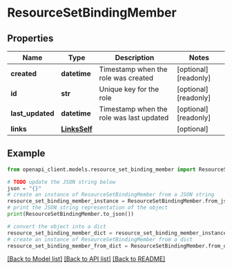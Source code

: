 # ResourceSetBindingMember


## Properties

Name | Type | Description | Notes
------------ | ------------- | ------------- | -------------
**created** | **datetime** | Timestamp when the role was created | [optional] [readonly] 
**id** | **str** | Unique key for the role | [optional] [readonly] 
**last_updated** | **datetime** | Timestamp when the role was last updated | [optional] [readonly] 
**links** | [**LinksSelf**](LinksSelf.md) |  | [optional] 

## Example

```python
from openapi_client.models.resource_set_binding_member import ResourceSetBindingMember

# TODO update the JSON string below
json = "{}"
# create an instance of ResourceSetBindingMember from a JSON string
resource_set_binding_member_instance = ResourceSetBindingMember.from_json(json)
# print the JSON string representation of the object
print(ResourceSetBindingMember.to_json())

# convert the object into a dict
resource_set_binding_member_dict = resource_set_binding_member_instance.to_dict()
# create an instance of ResourceSetBindingMember from a dict
resource_set_binding_member_from_dict = ResourceSetBindingMember.from_dict(resource_set_binding_member_dict)
```
[[Back to Model list]](../README.md#documentation-for-models) [[Back to API list]](../README.md#documentation-for-api-endpoints) [[Back to README]](../README.md)


